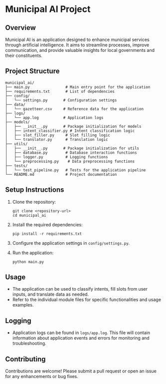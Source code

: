 # Municipal AI Project

## Overview
Municipal AI is an application designed to enhance municipal services through artificial intelligence. It aims to streamline processes, improve communication, and provide valuable insights for local governments and their constituents.

## Project Structure
```
municipal_ai/
├── main.py                # Main entry point for the application
├── requirements.txt       # List of dependencies
├── config/
│   └── settings.py       # Configuration settings
├── data/
│   └── gazetteer.csv     # Reference data for the application
├── logs/
│   └── app.log           # Application logs
├── models/
│   ├── __init__.py       # Package initialization for models
│   ├── intent_classifier.py # Intent classification logic
│   ├── slot_filler.py     # Slot filling logic
│   └── translator.py      # Translation logic
├── utils/
│   ├── __init__.py       # Package initialization for utils
│   ├── database.py        # Database interaction functions
│   ├── logger.py          # Logging functions
│   └── preprocessing.py    # Data preprocessing functions
├── tests/
│   └── test_pipeline.py   # Tests for the application pipeline
└── README.md              # Project documentation
```

## Setup Instructions
1. Clone the repository:
   ```
   git clone <repository-url>
   cd municipal_ai
   ```

2. Install the required dependencies:
   ```
   pip install -r requirements.txt
   ```

3. Configure the application settings in `config/settings.py`.

4. Run the application:
   ```
   python main.py
   ```

## Usage
- The application can be used to classify intents, fill slots from user inputs, and translate data as needed.
- Refer to the individual module files for specific functionalities and usage examples.

## Logging
- Application logs can be found in `logs/app.log`. This file will contain information about application events and errors for monitoring and troubleshooting.

## Contributing
Contributions are welcome! Please submit a pull request or open an issue for any enhancements or bug fixes.
